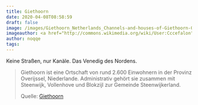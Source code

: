 ```yaml
---
title: Giethoorn
date: 2020-04-08T08:58:59
draft: false
image: /images/Giethoorn_Netherlands_Channels-and-houses-of-Giethoorn-07.jpg
imageauthor: <a href="http://commons.wikimedia.org/wiki/User:Cccefalon" title="User:Cccefalon">CEphoto, Uwe Aranas</a>
author: noqqe
tags:
---
```


Keine Straßen, nur Kanäle. Das Venedig des Nordens.

> Giethoorn ist eine Ortschaft von rund 2.600 Einwohnern in der Provinz
> Overijssel, Niederlande. Administrativ gehört sie zusammen mit Steenwijk,
> Vollenhove und Blokzijl zur Gemeinde Steenwijkerland.
>
> Quelle: [Giethoorn](https://de.wikipedia.org/wiki/Giethoorn)
